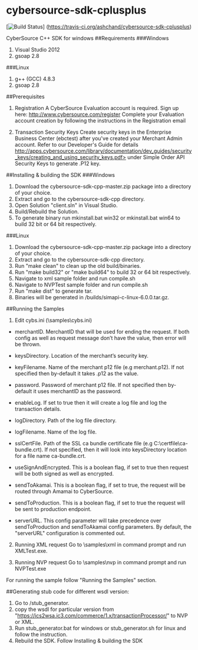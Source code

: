 # cybersource-sdk-cplusplus

[![Build Status](https://travis-ci.org/ashchand/cybersource-sdk-cplusplus.svg?token=rrCMh7Lm3FTR6wnVxCQ6&branch=future)]
(https://travis-ci.org/ashchand/cybersource-sdk-cplusplus)

CyberSource C++ SDK for windows
##Requirements
###Windows
1. Visual Studio 2012
2. gsoap 2.8

###Linux
1. g++ (GCC) 4.8.3
2. gsoap 2.8

##Prerequisites
1. Registration
A CyberSource Evaluation account is required. Sign up here:  http://www.cybersource.com/register
Complete your Evaluation account creation by following the instructions in the Registration email

2. Transaction Security Keys
Create security keys in the Enterprise Business Center (ebctest) after you've created your Merchant Admin account.
Refer to our Developer's Guide for details http://apps.cybersource.com/library/documentation/dev_guides/security_keys/creating_and_using_security_keys.pdf> under Simple Order API Security Keys to generate .P12 key.

##Installing & building the SDK
###Windows
1. Download the cybersource-sdk-cpp-master.zip package into a directory of your choice.
2. Extract and go to the cybersource-sdk-cpp directory.
3. Open Solution "client.sln" in Visual Studio.
4. Build/Rebuild the Solution.
5. To generate binary run mkinstall.bat win32 or mkinstall.bat win64 to build 32 bit or 64 bit respectively.
 
###Linux
1. Download the cybersource-sdk-cpp-master.zip package into a directory of your choice.
2. Extract and go to the cybersource-sdk-cpp directory.
3. Run "make clean" to clean up the old build/binaries.
4. Run "make build32" or "make build64" to build 32 or 64 bit respectively.
5. Navigate to xml sample folder and run compile.sh
6. Navigate to NVPTest sample folder and run compile.sh
5. Run "make dist" to generate tar.
6. Binaries will be generated in /builds/simapi-c-linux-6.0.0.tar.gz.

##Running the Samples
1. Edit cybs.ini (\samples\cybs.ini)

* merchantID. MerchantID that will be used for ending the request. If both config as well as request message don’t have the value, then error will be thrown.

* keysDirectory. Location of the merchant’s security key.

* keyFilename. Name of the merchant p12 file (e.g merchant.p12). If not specified then by-default it takes <merchantID>.p12 as the value.

* password. Password of merchant p12 file. If not specified then by-default it uses merchantID as the password.

* enableLog. If set to true then it will create a log file and log the transaction details.

* logDirectory. Path of the log file directory.

* logFilename. Name of the log file.

* sslCertFile. Path of the SSL ca bundle certificate file (e.g C:\certfile\ca-bundle.crt). If not specified, then it will look into keysDirectory location for a file name ca-bundle.crt.

* useSignAndEncrypted. This is a boolean flag, if set to true then request will be both signed as well as encrypted.

* sendToAkamai. This is a boolean flag, if set to true, the request will be routed through Amamai to CyberSource.

* sendToProduction. This is a boolean flag, if set to true the request will be sent to production endpoint.

* serverURL. This config parameter will take precedence over sendToProduction and sendToAkamai config parameters. By default, the "serverURL" configuration is commented out.
 
2. Running XML request
Go to \samples\xml in command prompt and run XMLTest.exe.

3. Running NVP request
Go to \samples\nvp in command prompt and run NVPTest.exe

For running the sample follow "Running the Samples" section.

##Generating stub code for different wsdl version:
1. Go to /stub_generator.
2. copy the wsdl for particular version from "https://ics2wsa.ic3.com/commerce/1.x/transactionProcessor/" to NVP or XML.
3. Run stub_generator.bat for windows or stub_generator.sh for linux and follow the instruction.
4. Rebuild the SDK. Follow Installing & building the SDK


